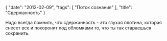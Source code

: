 {
   "date": "2012-02-09",
   "tags": [
      "Поток сознания"
   ],
   "title": "Сдержанность"
}

Надо всегда помнить, что сдержанность - это глухая плотина, которая снесет все и похоронит под обломками то, что ты так стараешься сохранить.
